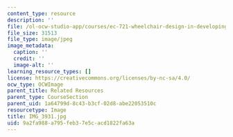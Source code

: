 ```yaml
---
content_type: resource
description: ''
file: /ol-ocw-studio-app/courses/ec-721-wheelchair-design-in-developing-countries-spring-2009/9a2fa988a795feb37e5cacd1822fa63a_IMG_3931.jpg
file_size: 31513
file_type: image/jpeg
image_metadata:
  caption: ''
  credit: ''
  image-alt: ''
learning_resource_types: []
license: https://creativecommons.org/licenses/by-nc-sa/4.0/
ocw_type: OCWImage
parent_title: Related Resources
parent_type: CourseSection
parent_uid: 1a64799d-8c43-b3cf-02d8-abe22053510c
resourcetype: Image
title: IMG_3931.jpg
uid: 9a2fa988-a795-feb3-7e5c-acd1822fa63a
---
```

